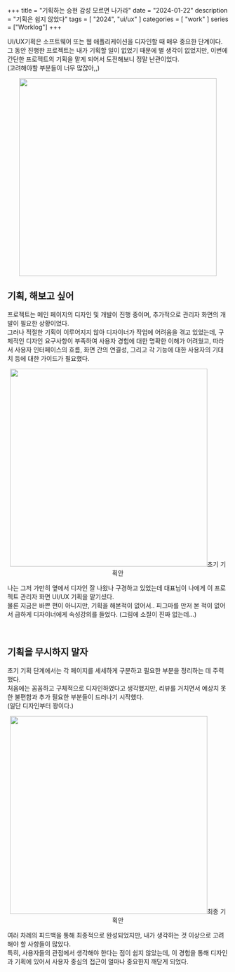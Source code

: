+++
title = "기획하는 승현 감성 모르면 나가라"
date = "2024-01-22"
description = "기획은 쉽지 않았다"
tags = [
    "2024",
    "ui/ux"
]
categories = [
    "work"
]
series = ["Worklog"]
+++

UI/UX기획은 소프트웨어 또는 웹 애플리케이션을 디자인할 때 매우 중요한 단계이다. <br>
그 동안 진행한 프로젝트는 내가 기획할 일이 없었기 때문에 별 생각이 없었지만, 이번에 간단한 프로젝트의 기획을 맡게 되어서 도전해보니 정말 난관이었다.<br>
(고려해야할 부분들이 너무 많잖아,,)

<p align="center"><img src="https://github.com/kmseunh/blog/assets/105186724/b3df82b6-6e17-4784-8a36-feea5a345448" width="450"></p>

<!--more-->

## 기획, 해보고 싶어

프로젝트는 메인 페이지의 디자인 및 개발이 진행 중이며, 추가적으로 관리자 화면의 개발이 필요한 상황이었다. <br>
그러나 적절한 기획이 이루어지지 않아 디자이너가 작업에 어려움을 겪고 있었는데, 구체적인 디자인 요구사항이 부족하여 사용자 경험에 대한 명확한 이해가 어려웠고, 따라서 사용자 인터페이스의 흐름, 화면 간의 연결성, 그리고 각 기능에 대한 사용자의 기대치 등에 대한 가이드가 필요했다. <br>

<p align="center"><img src="https://github.com/kmseunh/blog/assets/105186724/d69c5efe-0ce3-4560-bda4-7559a1bc8e69" width="450">초기 기획안</p>

나는 그저 가만히 옆에서 디자인 잘 나왔나 구경하고 있었는데 대표님이 나에게 이 프로젝트 관리자 화면 UI/UX 기획을 맡기셨다. <br>
물론 지금은 바쁜 편이 아니지만, 기획을 해본적이 없어서.. 피그마를 만저 본 적이 없어서 급하게 디자이너에게 속성강의를 들었다.
(그림에 소질이 진짜 없는데...)

<br>

## 기획을 무시하지 말자

초기 기획 단계에서는 각 페이지를 세세하게 구분하고 필요한 부분을 정리하는 데 주력했다. <br>
처음에는 꼼꼼하고 구체적으로 디자인하였다고 생각했지만, 리뷰를 거치면서 예상치 못한 불편함과 추가 필요한 부분들이 드러나기 시작했다. <br>
(일단 디자인부터 꽝이다.)

<p align="center"><img src="https://github.com/kmseunh/blog/assets/105186724/222e8feb-5a93-4b9f-a5ee-cdbd17498a28" width="450" >최종 기획안</p>

여러 차례의 피드백을 통해 최종적으로 완성되었지만, 내가 생각하는 것 이상으로 고려해야 할 사항들이 많았다. <br>
특히, 사용자들의 관점에서 생각해야 한다는 점이 쉽지 않았는데, 이 경험을 통해 디자인과 기획에 있어서 사용자 중심의 접근이 얼마나 중요한지 깨닫게 되었다.
